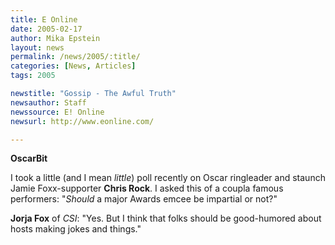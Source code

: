```yaml
---
title: E Online
date: 2005-02-17
author: Mika Epstein
layout: news
permalink: /news/2005/:title/
categories: [News, Articles]
tags: 2005

newstitle: "Gossip - The Awful Truth"
newsauthor: Staff  
newssource: E! Online  
newsurl: http://www.eonline.com/  

---
```

**OscarBit**

I took a little (and I mean *little*) poll recently on Oscar ringleader and staunch Jamie Foxx-supporter **Chris Rock**. I asked this of a coupla famous performers: "*Should* a major Awards emcee be impartial or not?"

**Jorja Fox** of *CSI*: "Yes. But I think that folks should be good-humored about hosts making jokes and things."

